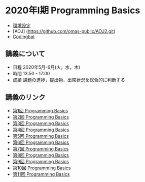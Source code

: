 # 2020年I期 Programming Basics

- [環境設定](https://github.com/omas-public/bootcamp2020.git)
- [AOJ] (https://github.com/omas-public/AOJ2.git)
- [Codingbat](https://github.com/omas-public/codingbat.git)

## 講義について

- 日程 2020年5月-6月(火，水，木)
- 時間 13:50 - 17:00
- 成績 課題の進捗，提出物，出席状況を総合的に判断する


## 講義のリンク

- [第1回 Programming Basics](lesson0512.md)
- [第2回 Programming Basics](lesson0513.md)
- [第3回 Programming Basics](lesson0514.md)
- [第4回 Programming Basics](lesson0519.md)
- [第5回 Programming Basics](lesson0520.md)
- [第6回 Programming Basics](lesson0521.md)
- [第7回 Programming Basics](lesson0526.md)
- [第8回 Programming Basics](lesson0527.md)
- [第9回 Programming Basics](lesson0528.md)
- [第10回 Programming Basics](lesson0602.md)
- [第11回 Programming Basics](lesson0603.md)